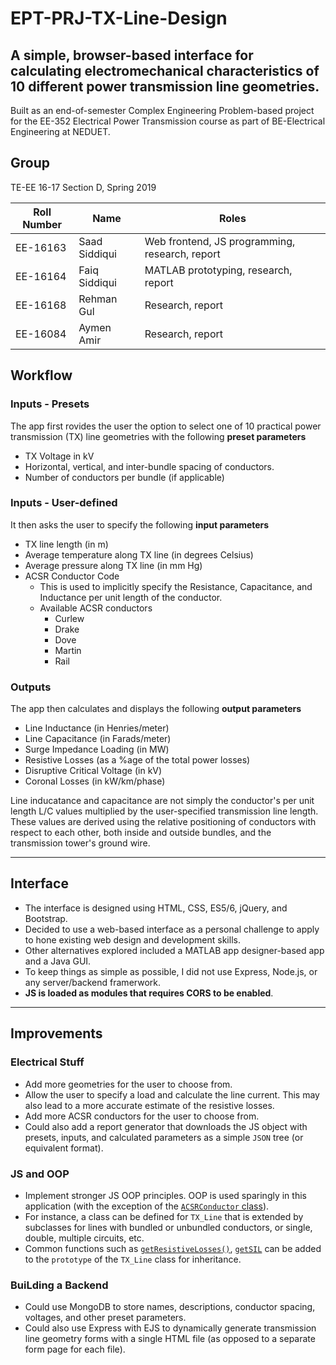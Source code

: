 # EPT-PRJ-TX-Line-Design
## A simple, browser-based interface for calculating electromechanical characteristics of 10 different power transmission line geometries.

Built as an end-of-semester Complex Engineering Problem-based project for the EE-352 Electrical Power Transmission course as part of BE-Electrical Engineering at NEDUET.


## Group
TE-EE 16-17 Section D, Spring 2019

| Roll Number | Name          | Roles |
|-------------|---------------|-------|
| EE-16163    | Saad Siddiqui | Web frontend, JS programming, research, report     |
| EE-16164    | Faiq Siddiqui | MATLAB prototyping, research, report     |
| EE-16168    | Rehman Gul    | Research, report      |
| EE-16084    | Aymen Amir    | Research, report      |

## Workflow
### Inputs - Presets
The app first rovides the user the option to select one of 10 practical power transmission (TX) line geometries with the following **preset parameters**
- TX Voltage in kV
- Horizontal, vertical, and inter-bundle spacing of conductors.
- Number of conductors per bundle (if applicable)


### Inputs - User-defined
It then asks the user to specify the following **input parameters**
- TX line length (in m)
- Average temperature along TX line (in degrees Celsius)
- Average pressure along TX line (in mm Hg)
- ACSR Conductor Code
	- This is used to implicitly specify the Resistance, Capacitance, and Inductance per unit length of the conductor.
	- Available ACSR conductors
		- Curlew
		- Drake
		- Dove
		- Martin 
		- Rail

### Outputs
The app then calculates and displays the following **output parameters**
- Line Inductance (in Henries/meter)
- Line Capacitance (in Farads/meter)
- Surge Impedance Loading (in MW)
- Resistive Losses (as a %age of the total power losses)
- Disruptive Critical Voltage (in kV)
- Coronal Losses (in kW/km/phase)

Line inducatance and capacitance are not simply the conductor's per unit length L/C values multiplied by the user-specified transmission line length. These values are derived using the relative positioning of conductors with respect to each other, both inside and outside bundles, and the transmission tower's ground wire.

---
## Interface
- The interface is designed using HTML, CSS, ES5/6, jQuery, and Bootstrap.
- Decided to use a web-based interface as a personal challenge to apply to hone existing web design and development skills. 
- Other alternatives explored included a MATLAB app designer-based app and a Java GUI.
- To keep things as simple as possible, I did not use Express, Node.js, or any server/backend framerwork. 
- **JS is loaded as modules that requires CORS to be enabled**.

-----

## Improvements
### Electrical Stuff
- Add more geometries for the user to choose from. 
- Allow the user to specify a load and calculate the line current. This may also lead to a more accurate estimate of the resistive losses. 
- Add more ACSR conductors for the user to choose from.
- Could also add a report generator that downloads the JS object with presets, inputs, and calculated parameters as a simple `JSON` tree (or equivalent format).

### JS and OOP
- Implement stronger JS OOP principles. OOP is used sparingly in this application (with the exception of the [`ACSRConductor` class](./ept-cep/js/ACSRConductor.js)). 
- For instance, a class can be defined for `TX_Line` that is extended by subclasses for lines with bundled or unbundled conductors, or single, double, multiple circuits, etc.
- Common functions such as [`getResistiveLosses()`](./ept-cep/js/getResistiveLosses.js), [`getSIL`](./ept-cep/js/getSIL.js) can be added to the `prototype` of the `TX_Line` class for inheritance.

### BuiLding a Backend
- Could use MongoDB to store names, descriptions, conductor spacing, voltages, and other preset parameters.
- Could also use Express with EJS to dynamically generate transmission line geometry forms with a single HTML file (as opposed to a separate form page for each file).